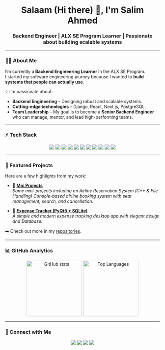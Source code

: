 <!-- Profile Banner -->
<h1 align="center">Salaam (Hi there) 👋, I'm Salim Ahmed</h1>
<h3 align="center">Backend Engineer | ALX SE Program Learner | Passionate about building scalable systems</h3>

---

<!-- About Me -->
### 👨‍💻 About Me  
I’m currently a **Backend Engineering Learner** in the ALX SE Program.  
I started my software engineering journey because I wanted to **build systems that people can actually use**.  

💡 I’m passionate about:
- **Backend Engineering** – Designing robust and scalable systems.  
- **Cutting-edge technologies** – Django, React, Next.js, PostgreSQL.  
- **Team Leadership** – My goal is to become a **Senior Backend Engineer** who can manage, mentor, and lead high-performing teams.  

---

<!-- Tech Stack -->
### ⚡ Tech Stack  

<p align="center">
  <!-- Languages -->
  <img src="https://img.shields.io/badge/Python-3670A0?style=for-the-badge&logo=python&logoColor=ffdd54"/>
  <img src="https://img.shields.io/badge/C++-00599C?style=for-the-badge&logo=cplusplus&logoColor=white"/>
  <img src="https://img.shields.io/badge/JavaScript-F7DF1E?style=for-the-badge&logo=javascript&logoColor=black"/>
  
  <!-- Frameworks -->
  <img src="https://img.shields.io/badge/Django-092E20?style=for-the-badge&logo=django&logoColor=white"/>
  <img src="https://img.shields.io/badge/Next.js-000000?style=for-the-badge&logo=nextdotjs&logoColor=white"/>
  <img src="https://img.shields.io/badge/React-20232A?style=for-the-badge&logo=react&logoColor=61DAFB"/>
  
  <!-- Databases -->
  <img src="https://img.shields.io/badge/PostgreSQL-316192?style=for-the-badge&logo=postgresql&logoColor=white"/>
  <img src="https://img.shields.io/badge/MySQL-005C84?style=for-the-badge&logo=mysql&logoColor=white"/>
  
  <!-- Tools -->
  <img src="https://img.shields.io/badge/Linux-FCC624?style=for-the-badge&logo=linux&logoColor=black"/>
  <img src="https://img.shields.io/badge/Docker-2496ED?style=for-the-badge&logo=docker&logoColor=white"/>
  <img src="https://img.shields.io/badge/Git-F05032?style=for-the-badge&logo=git&logoColor=white"/>
</p>

---

<!-- Projects -->
### 🚀 Featured Projects  

Here are a few highlights from my work:

- 🔗 [**Mni Projects**](https://github.com/salimhabeshawi/Mini-Projects.git)  
   *Some mini-projects including an Airline Reservation System (C++ & File Handling) Console-based airline booking system with seat management, search, and cancellation.*  

- 🔗 [**Expense Tracker (PyQt5 + SQLite)**](https://github.com/salimhabeshawi/SHANZ-Expenses.git)  
   *A simple and modern expense tracking desktop app with elegant design and Database.*  

➡️ Check out more in my [repositories](https://github.com/salimhabeshawi?tab=repositories).  

---

<!-- GitHub Stats -->
### 📊 GitHub Analytics  

<p align="center">
  <img height="180em" src="https://github-readme-stats.vercel.app/api?username=yourusername&show_icons=true&theme=tokyonight&count_private=true" alt="GitHub stats"/>
  <img height="180em" src="https://github-readme-stats.vercel.app/api/top-langs/?username=yourusername&layout=compact&theme=tokyonight" alt="Top Languages"/>
</p>

---

<!-- Connect -->
### 🤝 Connect with Me  

<p align="center">
  <a href="https://linkedin.com/in/salimhabeshawi"><img src="https://img.shields.io/badge/LinkedIn-blue?style=for-the-badge&logo=linkedin"/></a>
  <a href="mailto:salimhabeshawi@gmail.com"><img src="https://img.shields.io/badge/Gmail-red?style=for-the-badge&logo=gmail&logoColor=white"/></a>
  <a href="https://twitter.com/salimhabeshawi"><img src="https://img.shields.io/badge/Twitter-black?style=for-the-badge&logo=twitter&logoColor=1DA1F2"/></a>
  <a href="https://t.me/salimhabeshawi"><img src="https://img.shields.io/badge/Telegram-2CA5E0?style=for-the-badge&logo=telegram&logoColor=white"/></a>
</p>

